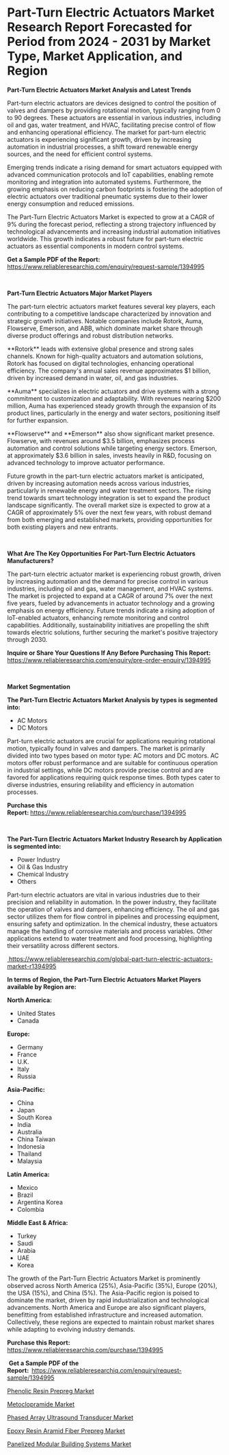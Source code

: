 <p><h1>Part-Turn Electric Actuators Market Research Report Forecasted for Period from 2024 -  2031 by Market Type, Market Application, and Region</h1></p><p><strong>Part-Turn Electric Actuators Market Analysis and Latest Trends</strong></p>
<p><p>Part-turn electric actuators are devices designed to control the position of valves and dampers by providing rotational motion, typically ranging from 0 to 90 degrees. These actuators are essential in various industries, including oil and gas, water treatment, and HVAC, facilitating precise control of flow and enhancing operational efficiency. The market for part-turn electric actuators is experiencing significant growth, driven by increasing automation in industrial processes, a shift toward renewable energy sources, and the need for efficient control systems.</p><p>Emerging trends indicate a rising demand for smart actuators equipped with advanced communication protocols and IoT capabilities, enabling remote monitoring and integration into automated systems. Furthermore, the growing emphasis on reducing carbon footprints is fostering the adoption of electric actuators over traditional pneumatic systems due to their lower energy consumption and reduced emissions. </p><p>The Part-Turn Electric Actuators Market is expected to grow at a CAGR of 9% during the forecast period, reflecting a strong trajectory influenced by technological advancements and increasing industrial automation initiatives worldwide. This growth indicates a robust future for part-turn electric actuators as essential components in modern control systems.</p></p>
<p><strong>Get a Sample PDF of the Report:&nbsp;</strong> <a href="https://www.reliableresearchiq.com/enquiry/request-sample/1394995">https://www.reliableresearchiq.com/enquiry/request-sample/1394995</a></p>
<p>&nbsp;</p>
<p><strong>Part-Turn Electric Actuators Major Market Players</strong></p>
<p><p>The part-turn electric actuators market features several key players, each contributing to a competitive landscape characterized by innovation and strategic growth initiatives. Notable companies include Rotork, Auma, Flowserve, Emerson, and ABB, which dominate market share through diverse product offerings and robust distribution networks.</p><p>**Rotork** leads with extensive global presence and strong sales channels. Known for high-quality actuators and automation solutions, Rotork has focused on digital technologies, enhancing operational efficiency. The company's annual sales revenue approximates $1 billion, driven by increased demand in water, oil, and gas industries.</p><p>**Auma** specializes in electric actuators and drive systems with a strong commitment to customization and adaptability. With revenues nearing $200 million, Auma has experienced steady growth through the expansion of its product lines, particularly in the energy and water sectors, positioning itself for further expansion.</p><p>**Flowserve** and **Emerson** also show significant market presence. Flowserve, with revenues around $3.5 billion, emphasizes process automation and control solutions while targeting energy sectors. Emerson, at approximately $3.6 billion in sales, invests heavily in R&D, focusing on advanced technology to improve actuator performance.</p><p>Future growth in the part-turn electric actuators market is anticipated, driven by increasing automation needs across various industries, particularly in renewable energy and water treatment sectors. The rising trend towards smart technology integration is set to expand the product landscape significantly. The overall market size is expected to grow at a CAGR of approximately 5% over the next few years, with robust demand from both emerging and established markets, providing opportunities for both existing players and new entrants.</p></p>
<p>&nbsp;</p>
<p><strong>What Are The Key Opportunities For Part-Turn Electric Actuators Manufacturers?</strong></p>
<p><p>The part-turn electric actuator market is experiencing robust growth, driven by increasing automation and the demand for precise control in various industries, including oil and gas, water management, and HVAC systems. The market is projected to expand at a CAGR of around 7% over the next five years, fueled by advancements in actuator technology and a growing emphasis on energy efficiency. Future trends indicate a rising adoption of IoT-enabled actuators, enhancing remote monitoring and control capabilities. Additionally, sustainability initiatives are propelling the shift towards electric solutions, further securing the market's positive trajectory through 2030.</p></p>
<p><strong>Inquire or Share Your Questions If Any Before Purchasing This Report:</strong> <a href="https://www.reliableresearchiq.com/enquiry/pre-order-enquiry/1394995">https://www.reliableresearchiq.com/enquiry/pre-order-enquiry/1394995</a></p>
<p>&nbsp;</p>
<p><strong>Market Segmentation</strong></p>
<p><strong>The Part-Turn Electric Actuators Market Analysis by types is segmented into:</strong></p>
<p><ul><li>AC Motors</li><li>DC Motors</li></ul></p>
<p><p>Part-turn electric actuators are crucial for applications requiring rotational motion, typically found in valves and dampers. The market is primarily divided into two types based on motor type: AC motors and DC motors. AC motors offer robust performance and are suitable for continuous operation in industrial settings, while DC motors provide precise control and are favored for applications requiring quick response times. Both types cater to diverse industries, ensuring reliability and efficiency in automation processes.</p></p>
<p><strong>Purchase this Report:&nbsp;</strong><a href="https://www.reliableresearchiq.com/purchase/1394995">https://www.reliableresearchiq.com/purchase/1394995</a></p>
<p>&nbsp;</p>
<p><strong>The Part-Turn Electric Actuators Market Industry Research by Application is segmented into:</strong></p>
<p><ul><li>Power Industry</li><li>Oil & Gas Industry</li><li>Chemical Industry</li><li>Others</li></ul></p>
<p><p>Part-turn electric actuators are vital in various industries due to their precision and reliability in automation. In the power industry, they facilitate the operation of valves and dampers, enhancing efficiency. The oil and gas sector utilizes them for flow control in pipelines and processing equipment, ensuring safety and optimization. In the chemical industry, these actuators manage the handling of corrosive materials and process variables. Other applications extend to water treatment and food processing, highlighting their versatility across different sectors.</p></p>
<p><a href="https://www.reliableresearchiq.com/global-part-turn-electric-actuators-market-r1394995">&nbsp;https://www.reliableresearchiq.com/global-part-turn-electric-actuators-market-r1394995</a></p>
<p><strong>In terms of Region, the Part-Turn Electric Actuators Market Players available by Region are:</strong></p>
<p>
    <p> <strong> North America: </strong>
        <ul>
            <li>United States</li>
            <li>Canada</li>
        </ul>
        </p> 
    <p> <strong> Europe: </strong>
        <ul>
            <li>Germany</li>
            <li>France</li>
            <li>U.K.</li>
            <li>Italy</li>
            <li>Russia</li>
        </ul>
        </p> 
    <p> <strong> Asia-Pacific: </strong>
        <ul>
            <li>China</li>
            <li>Japan</li>
            <li>South Korea</li>
            <li>India</li>
            <li>Australia</li>
            <li>China Taiwan</li>
            <li>Indonesia</li>
            <li>Thailand</li>
            <li>Malaysia</li>
        </ul>
        </p> 
    <p> <strong> Latin America: </strong>
        <ul>
            <li>Mexico</li>
            <li>Brazil</li>
            <li>Argentina Korea</li>
            <li>Colombia</li>
        </ul>
        </p> 
    <p> <strong> Middle East & Africa: </strong>
        <ul>
            <li>Turkey</li>
            <li>Saudi</li>
            <li>Arabia</li>
            <li>UAE</li>
            <li>Korea</li>
        </ul>
    </p>
    </p>
<p><p>The growth of the Part-Turn Electric Actuators Market is prominently observed across North America (25%), Asia-Pacific (35%), Europe (20%), the USA (15%), and China (5%). The Asia-Pacific region is poised to dominate the market, driven by rapid industrialization and technological advancements. North America and Europe are also significant players, benefitting from established infrastructure and increased automation. Collectively, these regions are expected to maintain robust market shares while adapting to evolving industry demands.</p></p>
<p><strong>Purchase this Report: </strong><a href="https://www.reliableresearchiq.com/purchase/1394995">https://www.reliableresearchiq.com/purchase/1394995</a></p>
<p>&nbsp;<strong>Get a Sample PDF of the Report:&nbsp;&nbsp;</strong><a href="https://www.reliableresearchiq.com/enquiry/request-sample/1394995">https://www.reliableresearchiq.com/enquiry/request-sample/1394995</a></p>
<p><strong></strong></p>
<p><p><a href="https://issuu.com/reportprime-2/docs/phenolic-resin-prepreg-market-size-_501410a36352bb">Phenolic Resin Prepreg Market</a></p><p><a href="https://www.linkedin.com/pulse/metoclopramide-market-segmentation-geographical-regions-forcast-r4yde?trackingId=hur42I9JS669L%2FUhjAzbEg%3D%3D">Metoclopramide Market</a></p><p><a href="https://www.linkedin.com/pulse/in-depth-analysis-global-phased-array-ultrasound-transducer-market-osblc?trackingId=3ognApfUQe2%2BHuotVbeJuw%3D%3D">Phased Array Ultrasound Transducer Market</a></p><p><a href="https://issuu.com/reportprime-2/docs/epoxy-resin-aramid-fiber-prepreg-ma_b17cce31216092">Epoxy Resin Aramid Fiber Prepreg Market</a></p><p><a href="https://github.com/jeffreybishop26/Market-Research-Report-List-1/blob/main/panelized-modular-building-systems-market.md">Panelized Modular Building Systems Market</a></p></p>